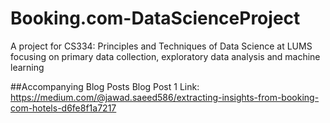# Booking.com-DataScienceProject
A project for CS334: Principles and Techniques of Data Science at LUMS focusing on primary data collection, exploratory data analysis and machine learning

##Accompanying Blog Posts
Blog Post 1 Link: https://medium.com/@jawad.saeed586/extracting-insights-from-booking-com-hotels-d6fe8f1a7217

